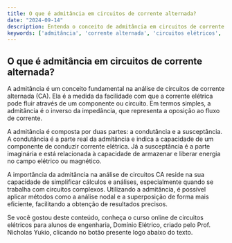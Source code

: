 ```yaml
---
title: O que é admitância em circuitos de corrente alternada?
date: "2024-09-14"
description: Entenda o conceito de admitância em circuitos de corrente alternada e sua importância na análise de circuitos elétricos.
keywords: ['admitância', 'corrente alternada', 'circuitos elétricos', 'engenharia']
---
```


## O que é admitância em circuitos de corrente alternada?

A admitância é um conceito fundamental na análise de circuitos de corrente alternada (CA). Ela é a medida da facilidade com que a corrente elétrica pode fluir através de um componente ou circuito. Em termos simples, a admitância é o inverso da impedância, que representa a oposição ao fluxo de corrente.

A admitância é composta por duas partes: a condutância e a susceptância. A condutância é a parte real da admitância e indica a capacidade de um componente de conduzir corrente elétrica. Já a susceptância é a parte imaginária e está relacionada à capacidade de armazenar e liberar energia no campo elétrico ou magnético.

A importância da admitância na análise de circuitos CA reside na sua capacidade de simplificar cálculos e análises, especialmente quando se trabalha com circuitos complexos. Utilizando a admitância, é possível aplicar métodos como a análise nodal e a superposição de forma mais eficiente, facilitando a obtenção de resultados precisos.

Se você gostou deste conteúdo, conheça o curso online de circuitos elétricos para alunos de engenharia, Domínio Elétrico, criado pelo Prof. Nicholas Yukio, clicando no botão presente logo abaixo do texto.